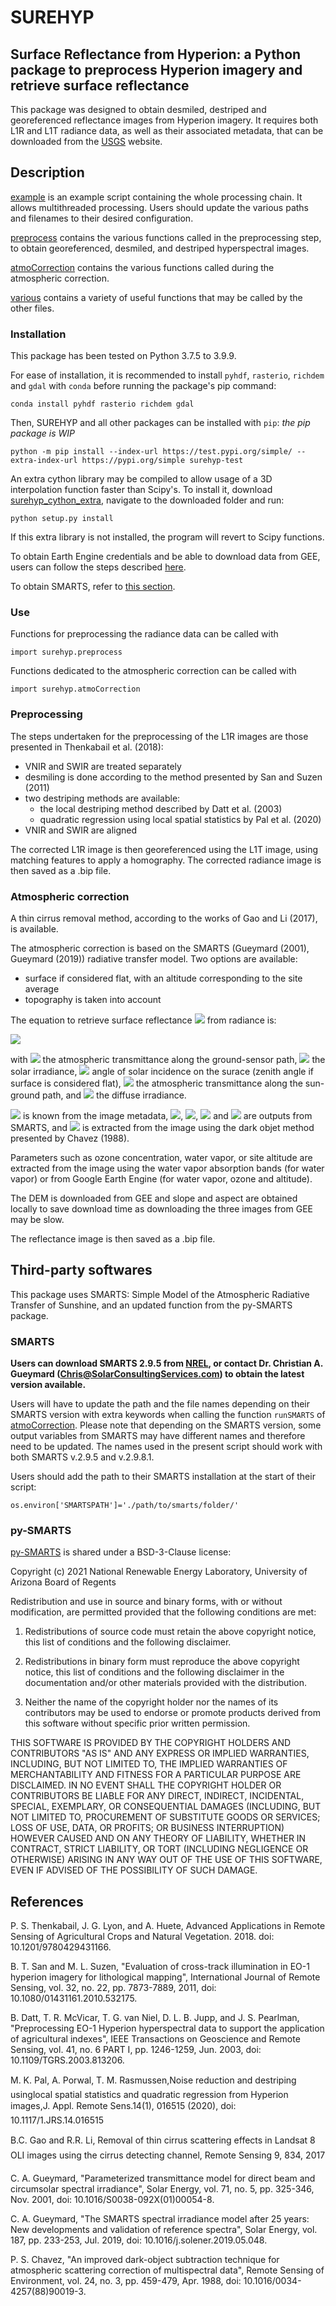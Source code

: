 # SUREHYP
## Surface Reflectance from Hyperion: a Python package to preprocess Hyperion imagery and retrieve surface reflectance

This package was designed to obtain desmiled, destriped and georeferenced reflectance images from Hyperion imagery. It requires both L1R and L1T radiance data, as well as their associated metadata, that can be downloaded from the [USGS](https://earthexplorer.usgs.gov/) website.

## Description

[example](./example.py) is an example script containing the whole processing chain. It allows multithreaded processing. Users should update the various paths and filenames to their desired configuration.

[preprocess](./func/preprocess.py) contains the various functions called in the preprocessing step, to obtain georeferenced, desmiled, and destriped hyperspectral images.

[atmoCorrection](./func/atmoCorrection.py) contains the various functions called during the atmospheric correction.  

[various](./func/various.py) contains a variety of useful functions that may be called by the other files.  

### Installation

This package has been tested on Python 3.7.5 to 3.9.9.

For ease of installation, it is recommended to install `pyhdf`, `rasterio`, `richdem` and `gdal` with `conda` before running the package's pip command:

```
conda install pyhdf rasterio richdem gdal
```

Then, SUREHYP and all other packages can be installed with `pip`: *the pip package is WIP*

```
python -m pip install --index-url https://test.pypi.org/simple/ --extra-index-url https://pypi.org/simple surehyp-test
```

<!---
```
python -m pip install SUREHYP
```
-->

An extra cython library may be compiled to allow usage of a 3D interpolation function faster than Scipy's. To install it, download [surehyp_cython_extra](https://github.com/tmiraglio/surehyp_cython_extra), navigate to the downloaded folder and run:

```
python setup.py install
```

If this extra library is not installed, the program will revert to Scipy functions.

To obtain Earth Engine credentials and be able to download data from GEE, users can follow the steps described [here](https://developers.google.com/earth-engine/guides/python_install-conda#get_credentials).

To obtain SMARTS, refer to [this section](https://github.com/tmiraglio/SUREHYP#third-party-softwares).

### Use

Functions for preprocessing the radiance data can be called with

```
import surehyp.preprocess
```

Functions dedicated to the atmospheric correction can be called with

```
import surehyp.atmoCorrection
```

### Preprocessing

The steps undertaken for the preprocessing of the L1R images are those presented in Thenkabail et al. (2018):

- VNIR and SWIR are treated separately
- desmiling is done according to the method presented by San and Suzen (2011)
- two destriping methods are available: 
    - the local destriping method described by Datt et al. (2003)
    - quadratic regression using local spatial statistics by Pal et al. (2020)
- VNIR and SWIR are aligned

The corrected L1R image is then georeferenced using the L1T image, using matching features to apply a homography. The corrected radiance image is then saved as a .bip file.

### Atmospheric correction

A thin cirrus removal method, according to the works of Gao and Li (2017), is available.

The atmospheric correction is based on the SMARTS (Gueymard (2001), Gueymard (2019)) radiative transfer model. Two options are available:

- surface if considered flat, with an altitude corresponding to the site average
- topography is taken into account

The equation to retrieve surface reflectance <img src="https://render.githubusercontent.com/render/math?math=\rho"> from radiance is:

<img src="https://render.githubusercontent.com/render/math?math=\rho=\frac{\pi{}*(L-L_{haze})}{T_{gs}*(E_{sun}*cos\theta_{Z}*T_{sg}+E_{down})}">

with <img src="https://render.githubusercontent.com/render/math?math=T_{sg}"> the atmospheric transmittance along the ground-sensor path, <img src="https://render.githubusercontent.com/render/math?math=E_{sun}"> the solar irradiance, <img src="https://render.githubusercontent.com/render/math?math=\theta_{Z}"> angle of solar incidence on the surace (zenith angle if surface is considered flat), <img src="https://render.githubusercontent.com/render/math?math=T_{sg}"> the atmospheric transmittance along the sun-ground path, and <img src="https://render.githubusercontent.com/render/math?math=E_{down}"> the diffuse irradiance.

<img src="https://render.githubusercontent.com/render/math?math=\theta_{Z}"> is known from the image metadata, <img src="https://render.githubusercontent.com/render/math?math=E_{sun}">, <img src="https://render.githubusercontent.com/render/math?math=T_{gs}">, <img src="https://render.githubusercontent.com/render/math?math=T_{sg}"> and <img src="https://render.githubusercontent.com/render/math?math=E_{down}"> are outputs from SMARTS, and <img src="https://render.githubusercontent.com/render/math?math=L_{haze}"> is extracted from the image using the dark objet method presented by Chavez (1988).

Parameters such as ozone concentration, water vapor, or site altitude are extracted from the image using the water vapor absorption bands (for water vapor) or from Google Earth Engine (for water vapor, ozone and altitude). 

The DEM is downloaded from GEE and slope and aspect are obtained locally to save download time as downloading the three images from GEE may be slow.

The reflectance image is then saved as a .bip file.

## Third-party softwares

This package uses SMARTS: Simple Model of the Atmospheric Radiative Transfer of Sunshine, and an updated function from the py-SMARTS package.

### SMARTS 
**Users can download SMARTS 2.9.5 from [NREL](https://www.nrel.gov/grid/solar-resource/smarts.html), or contact Dr. Christian A. Gueymard (Chris@SolarConsultingServices.com) to obtain the latest version available.**

Users will have to update the path and the file names depending on their SMARTS version with extra keywords when calling the function `runSMARTS` of [atmoCorrection](./func/atmoCorretion.py). Please note that depending on the SMARTS version, some output variables from SMARTS may have different names and therefore need to be updated. The names used in the present script should work with both SMARTS v.2.9.5 and v.2.9.8.1.

Users should add the path to their SMARTS installation at the start of their script:

```
os.environ['SMARTSPATH']='./path/to/smarts/folder/'
```

### py-SMARTS 
[py-SMARTS](https://github.com/NREL/pySMARTS) is shared under a BSD-3-Clause license:

Copyright (c) 2021 National Renewable Energy Laboratory, University of Arizona Board of Regents

Redistribution and use in source and binary forms, with or without modification, are permitted provided that the following conditions are met:

1. Redistributions of source code must retain the above copyright notice, this list of conditions and the following disclaimer.

2. Redistributions in binary form must reproduce the above copyright notice, this list of conditions and the following disclaimer in the documentation and/or other materials provided with the distribution.

3. Neither the name of the copyright holder nor the names of its contributors may be used to endorse or promote products derived from this software without specific prior written permission.

THIS SOFTWARE IS PROVIDED BY THE COPYRIGHT HOLDERS AND CONTRIBUTORS "AS IS" AND ANY EXPRESS OR IMPLIED WARRANTIES, INCLUDING, BUT NOT LIMITED TO, THE IMPLIED WARRANTIES OF MERCHANTABILITY AND FITNESS FOR A PARTICULAR PURPOSE ARE DISCLAIMED. IN NO EVENT SHALL THE COPYRIGHT HOLDER OR CONTRIBUTORS BE LIABLE FOR ANY DIRECT, INDIRECT, INCIDENTAL, SPECIAL, EXEMPLARY, OR CONSEQUENTIAL DAMAGES (INCLUDING, BUT NOT LIMITED TO, PROCUREMENT OF SUBSTITUTE GOODS OR SERVICES; LOSS OF USE, DATA, OR PROFITS; OR BUSINESS INTERRUPTION) HOWEVER CAUSED AND ON ANY THEORY OF LIABILITY, WHETHER IN CONTRACT, STRICT LIABILITY, OR TORT (INCLUDING NEGLIGENCE OR OTHERWISE) ARISING IN ANY WAY OUT OF THE USE OF THIS SOFTWARE, EVEN IF ADVISED OF THE POSSIBILITY OF SUCH DAMAGE.

## References

P. S. Thenkabail, J. G. Lyon, and A. Huete, Advanced Applications in Remote Sensing of Agricultural Crops and Natural Vegetation. 2018. doi: 10.1201/9780429431166.

B. T. San and M. L. Suzen, "Evaluation of cross-track illumination in EO-1 hyperion imagery for lithological mapping", International Journal of Remote Sensing, vol. 32, no. 22, pp. 7873-7889, 2011, doi: 10.1080/01431161.2010.532175.

B. Datt, T. R. McVicar, T. G. van Niel, D. L. B. Jupp, and J. S. Pearlman, "Preprocessing EO-1 Hyperion hyperspectral data to support the application of agricultural indexes", IEEE Transactions on Geoscience and Remote Sensing, vol. 41, no. 6 PART I, pp. 1246-1259, Jun. 2003, doi: 10.1109/TGRS.2003.813206.

M. K. Pal, A. Porwal, T. M. Rasmussen,Noise reduction and destriping usinglocal spatial statistics and quadratic regression from Hyperion images,J. Appl. Remote Sens.14(1), 016515 (2020), doi: 10.1117/1.JRS.14.016515

B.C. Gao and R.R. Li, Removal of thin cirrus scattering effects in Landsat 8 OLI images using the cirrus detecting channel, Remote Sensing 9, 834, 2017

C. A. Gueymard, "Parameterized transmittance model for direct beam and circumsolar spectral irradiance", Solar Energy, vol. 71, no. 5, pp. 325-346, Nov. 2001, doi: 10.1016/S0038-092X(01)00054-8.

C. A. Gueymard, "The SMARTS spectral irradiance model after 25 years: New developments and validation of reference spectra", Solar Energy, vol. 187, pp. 233-253, Jul. 2019, doi: 10.1016/j.solener.2019.05.048.

P. S. Chavez, "An improved dark-object subtraction technique for atmospheric scattering correction of multispectral data", Remote Sensing of Environment, vol. 24, no. 3, pp. 459-479, Apr. 1988, doi: 10.1016/0034-4257(88)90019-3.
